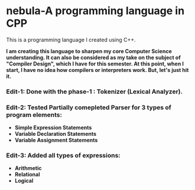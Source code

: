 # nebula-A programming language in CPP
 This is a programming language I created using C++.

**I am creating this language to sharpen my core Computer Science understanding. It can also be considered as my take on the subject of "Compiler Design", which I have for this semester.
At this point, when I start, I have no idea how compilers or interpreters work. But, let's just hit it.**
<b>

### Edit-1: Done with the phase-1 : Tokenizer (Lexical Analyzer).

### Edit-2: Tested Partially comepleted Parser for 3 types of program elements:
* Simple Expression Statements
* Variable Declaration Statements
* Variable Assignment Statements


### Edit-3: Added all types of expressions:
* Arithmetic
* Relational
* Logical

